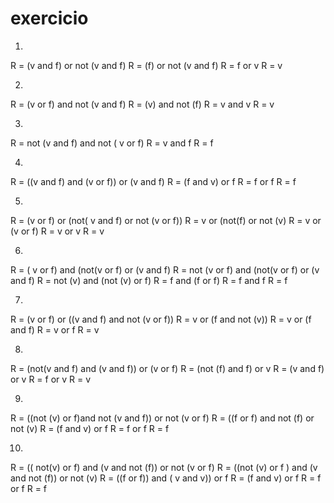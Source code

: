 # exercicio

1.
R = (v and f) or not (v and f)
R = (f) or not (v and f)
R = f or v
R = v

2.
R = (v or f) and not (v and f)
R = (v) and not (f)
R = v and v
R = v

3.
R = not (v and f) and not ( v or f)
R = v and f 
R = f

4.
R = ((v and f) and (v or f)) or (v and f)
R = (f and v) or f
R = f or f 
R = f 

5.
R = (v or f) or (not( v and f) or not (v or f))
R = v or (not(f) or not (v)
R = v or (v or f)
R = v or v 
R = v

6.
R = ( v or f) and (not(v or f) or (v and f)
R = not (v or f) and (not(v or f) or (v and f)
R = not (v) and (not (v) or f)
R = f and (f or f)
R = f and f
R = f

7.
R = (v or f) or ((v and f) and not (v or f))
R = v or (f and not (v))
R = v or (f and f)
R = v or f
R = v

8.
R = (not(v and f) and (v and f)) or (v or f)
R = (not (f) and f) or v
R = (v and f) or v
R = f or v
R = v

9.
R = ((not (v) or f)and not (v and f)) or not (v or f)
R = ((f or f) and not (f) or not (v)
R = (f and v) or f 
R = f or f
R = f

10.
R = (( not(v) or f) and (v and not (f)) or not (v or f)
R = ((not (v) or f ) and (v and not (f)) or not (v)
R = ((f or f)) and ( v and v)) or f
R = (f and v) or f
R = f or f
R = f